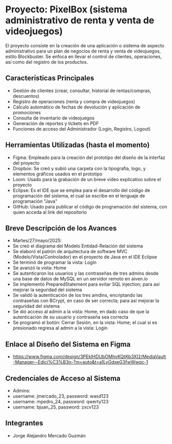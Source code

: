 # **Proyecto: PixelBox (sistema administrativo de renta y venta de videojuegos)**

El proyecto consiste en la creación de una aplicación o sistema de aspecto administrativo para un plan de negocios de renta y venta de videojuegos, estilo Blockbuster. Se enfoca en llevar el control de clientes, operaciones, así como del registro de los productos.

## **Características Principales**

* Gestión de clientes (crear, consultar, historial de rentas/compras, descuentos)  
* Registro de operaciones (renta y compra de videojuegos)  
* Cálculo automático de fechas de devolución y aplicación de promociones  
* Consulta de inventario de videojuegos  
* Generación de reportes y tickets en PDF  
* Funciones de acceso del Administrador (Login, Registro, Logout)

## **Herramientas Utilizadas (hasta el momento)**

* Figma: Empleado para la creación del prototipo del diseño de la interfaz del proyecto  
* Dropbox: Se creó y subió una carpeta con la tipografía, logo, y elementos gráficos usados en el prototipo  
* Loom: Usado para la grabación de un breve video explicativo sobre el proyecto
* Eclipse: Es el IDE que se emplea para el desarrollo del código de programación del sistema, el cual se escribe en el lenguaje de programación "Java"
* GitHub: Usado para publicar el código de programación del sistema, con quien acceda al link del repositorio

## **Breve Descripción de los Avances**

* Martes/27/mayo/2025:
* Se creó el diagrama del Modelo Entidad-Relación del sistema
* Se elaboró el patrón de arquitectura de software MVC (Modelo/Vista/Controlador) en el proyecto de Java en el IDE Eclipse
* Se terminó de programar la vista: Login
* Se avanzó la vista: Home
* Se autenticaron los usuarios y las contraseñas de tres admins desde una base de datos de MySQL en un servidor remoto en aiven.io
* Se implementó PreparedStatement para evitar SQL injection; para así mejorar la seguridad del sistema
* Se validó la autenticación de los tres amdins, encriptando las contraseñas con BCrypt, en caso de ser correcta; para así mejorar la seguridad del sistema
* Se dió acceso al admin a la vista: Home, en dado caso de que la autenticación de su usuario y contraseña sea correcta
* Se programó el botón: Cerrar Sesión, en la vista: Home; el cual si es presionado regresa al admin a la vista: Login

## **Enlace al Diseño del Sistema en Figma**

* https://www.figma.com/design/3PEkIHDUbOMhvKQtKb3XI2/MediaVault-Manager--Edici%C3%B3n-?m=auto&t=a1LyGdxeG3fwWwqc-1

## **Credenciales de Acceso al Sistema**

* Admins:
* username: jmercado_23, password: wasd123
* username: mpedro_24, password: qwerty123
* username: bjuan_25, password: zxcv123

## **Integrantes**
 
* Jorge Alejandro Mercado Guzmán
